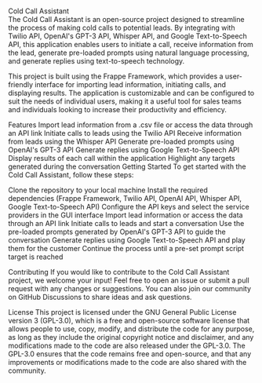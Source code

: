 <br>Cold Call Assistant</br>
The Cold Call Assistant is an open-source project designed to streamline the process of making cold calls to potential leads. By integrating with Twilio API, OpenAI's GPT-3 API, Whisper API, and Google Text-to-Speech API, this application enables users to initiate a call, receive information from the lead, generate pre-loaded prompts using natural language processing, and generate replies using text-to-speech technology.

This project is built using the Frappe Framework, which provides a user-friendly interface for importing lead information, initiating calls, and displaying results. The application is customizable and can be configured to suit the needs of individual users, making it a useful tool for sales teams and individuals looking to increase their productivity and efficiency.

Features
Import lead information from a .csv file or access the data through an API link
Initiate calls to leads using the Twilio API
Receive information from leads using the Whisper API
Generate pre-loaded prompts using OpenAI's GPT-3 API
Generate replies using Google Text-to-Speech API
Display results of each call within the application
Highlight any targets generated during the conversation
Getting Started
To get started with the Cold Call Assistant, follow these steps:

Clone the repository to your local machine
Install the required dependencies (Frappe Framework, Twilio API, OpenAI API, Whisper API, Google Text-to-Speech API)
Configure the API keys and select the service providers in the GUI interface
Import lead information or access the data through an API link
Initiate calls to leads and start a conversation
Use the pre-loaded prompts generated by OpenAI's GPT-3 API to guide the conversation
Generate replies using Google Text-to-Speech API and play them for the customer
Continue the process until a pre-set prompt script target is reached

Contributing
If you would like to contribute to the Cold Call Assistant project, we welcome your input! Feel free to open an issue or submit a pull request with any changes or suggestions. You can also join our community on GitHub Discussions to share ideas and ask questions.

License
This project is licensed under the GNU General Public License version 3 (GPL-3.0), which is a free and open-source software license that allows people to use, copy, modify, and distribute the code for any purpose, as long as they include the original copyright notice and disclaimer, and any modifications made to the code are also released under the GPL-3.0. The GPL-3.0 ensures that the code remains free and open-source, and that any improvements or modifications made to the code are also shared with the community.
